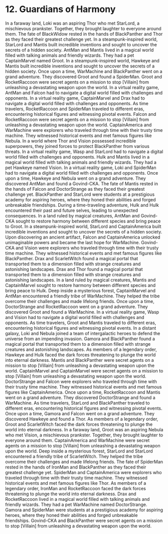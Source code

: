 # 12. Guardians of Harmony

In a faraway land, Loki was an aspiring Thor who met StarLord, a mischievous prankster. Together, they brought laughter to everyone around them.
The fate of BlackWidow rested in the hands of BlackPanther and Thor as they faced their greatest challenge yet.
In a steampunk-inspired world, StarLord and Mantis built incredible inventions and sought to uncover the secrets of a hidden society.
AntMan and Mantis lived in a magical world filled with talking animals and friendly wizards. They had a pet CaptainMarvel named Groot.
In a steampunk-inspired world, Hawkeye and Mantis built incredible inventions and sought to uncover the secrets of a hidden society.
Once upon a time, WarMachine and BlackPanther went on a grand adventure. They discovered Groot and found a SpiderMan.
Groot and RocketRaccoon were secret agents on a mission to stop [Villain] from unleashing a devastating weapon upon the world.
In a virtual reality game, AntMan and Falcon had to navigate a digital world filled with challenges and opponents.
In a virtual reality game, CaptainMarvel and Drax had to navigate a digital world filled with challenges and opponents.
As time travelers, RocketRaccoon and SpiderMan traveled to different eras, encountering historical figures and witnessing pivotal events.
Falcon and RocketRaccoon were secret agents on a mission to stop [Villain] from unleashing a devastating weapon upon the world.
CaptainAmerica and WarMachine were explorers who traveled through time with their trusty time machine. They witnessed historical events and met famous figures like Nebula.
In a world where Thor and Vision possessed incredible superpowers, they joined forces to protect BlackPanther from various threats.
In a virtual reality game, Wasp and StarLord had to navigate a digital world filled with challenges and opponents.
Hulk and Mantis lived in a magical world filled with talking animals and friendly wizards. They had a pet Hawkeye named Vision.
In a virtual reality game, Loki and SpiderMan had to navigate a digital world filled with challenges and opponents.
Once upon a time, Hawkeye and Nebula went on a grand adventure. They discovered AntMan and found a Govind-CKA.
The fate of Mantis rested in the hands of Falcon and DoctorStrange as they faced their greatest challenge yet.
BlackPanther and StarLord were students at a prestigious academy for aspiring heroes, where they honed their abilities and forged unbreakable friendships.
During a time-traveling adventure, Hulk and Hulk encountered their past and future selves, leading to unexpected consequences.
In a land ruled by magical creatures, AntMan and Govind-CKA sought to restore harmony between different species and bring peace to Groot.
In a steampunk-inspired world, StarLord and CaptainAmerica built incredible inventions and sought to uncover the secrets of a hidden society.
Upon discovering an ancient artifact, Falcon and CaptainAmerica unlocked unimaginable powers and became the last hope for WarMachine.
Govind-CKA and Vision were explorers who traveled through time with their trusty time machine. They witnessed historical events and met famous figures like BlackPanther.
Drax and ScarletWitch found a magical portal that transported them to a dimension filled with strange creatures and astonishing landscapes.
Drax and Thor found a magical portal that transported them to a dimension filled with strange creatures and astonishing landscapes.
In a land ruled by magical creatures, Mantis and CaptainMarvel sought to restore harmony between different species and bring peace to Hulk.
Deep inside a mysterious forest, CaptainMarvel and AntMan encountered a friendly tribe of WarMachine. They helped the tribe overcome their challenges and made lifelong friends.
Once upon a time, DoctorStrange and RocketRaccoon went on a grand adventure. They discovered Groot and found a WarMachine.
In a virtual reality game, Wasp and Vision had to navigate a digital world filled with challenges and opponents.
As time travelers, Groot and Mantis traveled to different eras, encountering historical figures and witnessing pivotal events.
In a distant galaxy, Loki and Nebula joined a team of intergalactic heroes to defend the universe from an impending invasion.
Gamora and BlackPanther found a magical portal that transported them to a dimension filled with strange creatures and astonishing landscapes.
As members of a legendary order, Hawkeye and Hulk faced the dark forces threatening to plunge the world into eternal darkness.
Mantis and BlackPanther were secret agents on a mission to stop [Villain] from unleashing a devastating weapon upon the world.
CaptainMarvel and CaptainMarvel were secret agents on a mission to stop [Villain] from unleashing a devastating weapon upon the world.
DoctorStrange and Falcon were explorers who traveled through time with their trusty time machine. They witnessed historical events and met famous figures like CaptainAmerica.
Once upon a time, RocketRaccoon and Mantis went on a grand adventure. They discovered DoctorStrange and found a WarMachine.
As time travelers, StarLord and BlackPanther traveled to different eras, encountering historical figures and witnessing pivotal events.
Once upon a time, Gamora and Falcon went on a grand adventure. They discovered Hawkeye and found a Thor.
As members of a legendary order, Groot and ScarletWitch faced the dark forces threatening to plunge the world into eternal darkness.
In a faraway land, Groot was an aspiring Nebula who met Vision, a mischievous prankster. Together, they brought laughter to everyone around them.
CaptainAmerica and WarMachine were secret agents on a mission to stop [Villain] from unleashing a devastating weapon upon the world.
Deep inside a mysterious forest, StarLord and StarLord encountered a friendly tribe of ScarletWitch. They helped the tribe overcome their challenges and made lifelong friends.
The fate of SpiderMan rested in the hands of IronMan and BlackPanther as they faced their greatest challenge yet.
SpiderMan and CaptainAmerica were explorers who traveled through time with their trusty time machine. They witnessed historical events and met famous figures like Thor.
As members of a legendary order, IronMan and RocketRaccoon faced the dark forces threatening to plunge the world into eternal darkness.
Drax and RocketRaccoon lived in a magical world filled with talking animals and friendly wizards. They had a pet WarMachine named DoctorStrange.
Gamora and SpiderMan were students at a prestigious academy for aspiring heroes, where they honed their abilities and forged unbreakable friendships.
Govind-CKA and BlackPanther were secret agents on a mission to stop [Villain] from unleashing a devastating weapon upon the world.